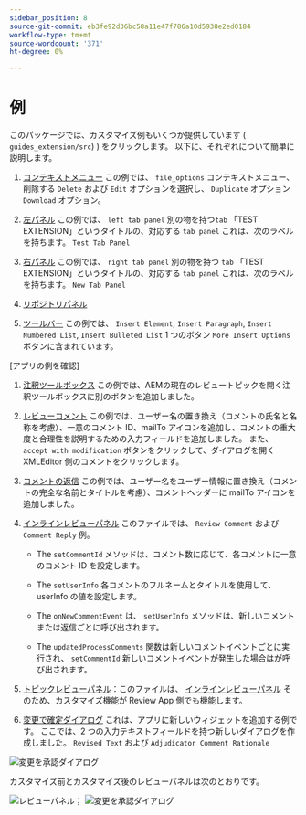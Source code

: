 ```yaml
---
sidebar_position: 8
source-git-commit: eb3fe92d36bc58a11e47f786a10d5938e2ed0184
workflow-type: tm+mt
source-wordcount: '371'
ht-degree: 0%

---
```



# 例

このパッケージでは、カスタマイズ例もいくつか提供しています ( `guides_extension/src`) ) をクリックします。 以下に、それぞれについて簡単に説明します。

1. [コンテキストメニュー](./../../src/file_options.ts)
この例では、 `file_options` コンテキストメニュー、削除する `Delete` および `Edit` オプションを選択し、 `Duplicate` オプション `Download` オプション。

2. [左パネル](../../src/left_panel_container.ts)
この例では、 `left tab panel` 別の物を持つ`tab` 「TEST EXTENSION」というタイトルの、対応する `tab panel` これは、次のラベルを持ちます。 `Test Tab Panel`

3. [右パネル](../../src/right_panel_container.ts)
この例では、 `right tab panel` 別の物を持つ `tab` 「TEST EXTENSION」というタイトルの、対応する `tab panel` これは、次のラベルを持ちます。 `New Tab Panel`

4. [リポジトリパネル](../../src/repository_panel.ts)

5. [ツールバー](../../src/toolbar.ts)
この例では、 `Insert Element`, `Insert Paragraph`, `Insert Numbered List`, `Insert Bulleted List` 1 つのボタン `More Insert Options` ボタンに含まれています。

[アプリの例を確認]

1. [注釈ツールボックス](../../src/review_app_examples/annotation_extension.ts)
この例では、AEMの現在のレビュートピックを開く注釈ツールボックスに別のボタンを追加しました。

2. [レビューコメント](../../src/review_app_examples/review_comment.ts)
この例では、ユーザー名の置き換え（コメントの氏名と名称を考慮）、一意のコメント ID、mailTo アイコンを追加し、コメントの重大度と合理性を説明するための入力フィールドを追加しました。
また、 `accept with modification` ボタンをクリックして、ダイアログを開く XMLEditor 側のコメントをクリックします。

3. [コメントの返信](../../src/review_app_examples/comment_reply.ts)
この例では、ユーザー名をユーザー情報に置き換え（コメントの完全な名前とタイトルを考慮）、コメントヘッダーに mailTo アイコンを追加しました。

4. [インラインレビューパネル](../../src/review_app_examples/inline_review_panel.ts)
このファイルでは、 `Review Comment` および `Comment Reply` 例。
   - The `setCommentId` メソッドは、コメント数に応じて、各コメントに一意のコメント ID を設定します。

   - The `setUserInfo` 各コメントのフルネームとタイトルを使用して、userInfo の値を設定します。

   - The `onNewCommentEvent` は、 `setUserInfo` メソッドは、新しいコメントまたは返信ごとに呼び出されます。

   - The `updatedProcessComments` 関数は新しいコメントイベントごとに実行され、 `setCommentId` 新しいコメントイベントが発生した場合はが呼び出されます。

5. [トピックレビューパネル](../../src/review_app_examples/topic_reviews.ts)：このファイルは、 [インラインレビューパネル](../../src/review_app_examples/inline_review_panel.ts) そのため、カスタマイズ機能が Review App 側でも機能します。

6. [変更で確定ダイアログ](../../src/review_app_examples/accept_with_modification_dialog.ts)
これは、アプリに新しいウィジェットを追加する例です。 ここでは、2 つの入力テキストフィールドを持つ新しいダイアログを作成しました。 `Revised Text` および `Adjudicator Comment Rationale`

![変更を承認ダイアログ](./imgs/accept_with_modification_dialogue.png)

カスタマイズ前とカスタマイズ後のレビューパネルは次のとおりです。

![レビューパネル；](./imgs/review_panel.png)
![変更を承認ダイアログ](./imgs/customised_review_panel.png)

